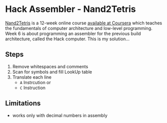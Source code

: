 # Hack Assembler - Nand2Tetris

[Nand2Tetris](https://www.nand2tetris.org/) is a 12-week online course [available at Coursera](https://www.coursera.org/learn/build-a-computer) which teaches the fundamentals of computer architecture and low-level programming.
Week 6 is about programming an assembler for the previous build architecture, called the Hack computer. This is my solution...

## Steps
1. Remove whitespaces and comments
2. Scan for symbols and fill LookUp table
3. Translate each line
   - `A` Instrcution or
   - `C` Instruction

## Limitations
- works only with decimal numbers in assembly